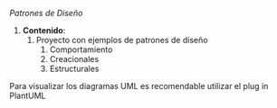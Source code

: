 ﻿*Patrones de Diseño*

1. **Contenido**:
   1. Proyecto con ejemplos de patrones de diseño
      1. Comportamiento
      2. Creacionales
      3. Estructurales

Para visualizar los diagramas UML es recomendable utilizar el plug in PlantUML

